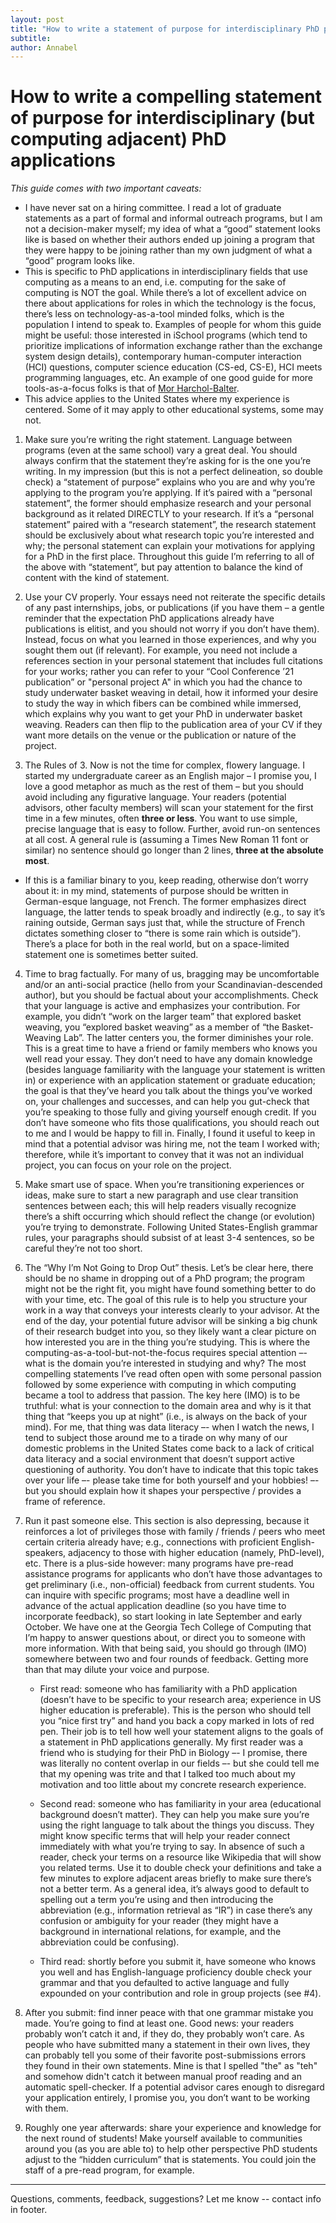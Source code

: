 ```yaml
---
layout: post
title: "How to write a statement of purpose for interdisciplinary PhD programs"
subtitle: 
author: Annabel
---
```


# How to write a compelling statement of purpose for interdisciplinary (but computing adjacent) PhD applications

_This guide comes with two important caveats:_
* I have never sat on a hiring committee. I read a lot of graduate statements as a part of formal and informal outreach programs, but I am not a decision-maker myself; my idea of what a “good” statement looks like is based on whether their authors ended up joining a program that they were happy to be joining rather than my own judgment of what a “good” program looks like.
* This is specific to PhD applications in interdisciplinary fields that use computing as a means to an end, i.e. computing for the sake of computing is NOT the goal. While there’s a lot of excellent advice on there about applications for roles in which the technology is the focus, there’s less on technology-as-a-tool minded folks, which is the population I intend to speak to. Examples of people for whom this guide might be useful: those interested in iSchool programs (which tend to prioritize implications of information exchange rather than the exchange system design details), contemporary human-computer interaction (HCI) questions, computer science education (CS-ed, CS-E), HCI meets programming languages, etc. An example of one good guide for more tools-as-a-focus folks is that of [Mor Harchol-Balter](https://www-sop.inria.fr/members/Arnaud.Legout/Documents/gradschooltalk.pdf).
* This advice applies to the United States where my experience is centered. Some of it may apply to other educational systems, some may not. 

1.	Make sure you’re writing the right statement. Language between programs (even at the same school) vary a great deal. You should always confirm that the statement they’re asking for is the one you’re writing. In my impression (but this is not a perfect delineation, so double check) a “statement of purpose” explains who you are and why you’re applying to the program you’re applying. If it’s paired with a “personal statement”, the former should emphasize research and your personal background as it related DIRECTLY to your research. If it’s a “personal statement” paired with a “research statement”, the research statement should be exclusively about what research topic you’re interested and why; the personal statement can explain your motivations for applying for a PhD in the first place. Throughout this guide I’m referring to all of the above with “statement”, but pay attention to balance the kind of content with the kind of statement.

2.	Use your CV properly. Your essays need not reiterate the specific details of any past internships, jobs, or publications (if you have them – a gentle reminder that the expectation PhD applications already have publications is elitist, and you should not worry if you don’t have them). Instead, focus on what you learned in those experiences, and why you sought them out (if relevant). For example, you need not include a references section in your personal statement that includes full citations for your works; rather you can refer to your “Cool Conference ’21 publication” or "personal project A" in which you had the chance to study underwater basket weaving in detail, how it informed your desire to study the way in which fibers can be combined while immersed, which explains why you want to get your PhD in underwater basket weaving. Readers can then flip to the publication area of your CV if they want more details on the venue or the publication or nature of the project.

3.	The Rules of 3. Now is not the time for complex, flowery language. I started my undergraduate career as an English major – I promise you, I love a good metaphor as much as the rest of them – but you should avoid including any figurative language. Your readers (potential advisors, other faculty members) will scan your statement for the first time in a few minutes, often __three or less__. You want to use simple, precise language that is easy to follow. Further, avoid run-on sentences at all cost. A general rule is (assuming a Times New Roman 11 font or similar) no sentence should go longer than 2 lines, __three at the absolute most__. 

* If this is a familiar binary to you, keep reading, otherwise don’t worry about it: in my mind, statements of purpose should be written in German-esque language, not French. The former emphasizes direct language, the latter tends to speak broadly and indirectly (e.g., to say it’s raining outside, German says just that, while the structure of French dictates something closer to “there is some rain which is outside”). There’s a place for both in the real world, but on a space-limited statement one is sometimes better suited.

4.	Time to brag factually. For many of us, bragging may be uncomfortable and/or an anti-social practice (hello from your Scandinavian-descended author), but you should be factual about your accomplishments. Check that your language is active and emphasizes your contribution. For example, you didn’t “work on the larger team” that explored basket weaving, you “explored basket weaving” as a member of “the Basket-Weaving Lab”. The latter centers you, the former diminishes your role. This is a great time to have a friend or family members who knows you well read your essay. They don’t need to have any domain knowledge (besides language familiarity with the language your statement is written in) or experience with an application statement or graduate education; the goal is that they’ve heard you talk about the things you’ve worked on, your challenges and successes, and can help you gut-check that you’re speaking to those fully and giving yourself enough credit. If you don’t have someone who fits those qualifications, you should reach out to me and I would be happy to fill in. Finally, I found it useful to keep in mind that a potential advisor was hiring me, not the team I worked with; therefore, while it’s important to convey that it was not an individual project, you can focus on your role on the project.

5.	Make smart use of space. When you’re transitioning experiences or ideas, make sure to start a new paragraph and use clear transition sentences between each; this will help readers visually recognize there’s a shift occurring which should reflect the change (or evolution) you’re trying to demonstrate. Following United States-English grammar rules, your paragraphs should subsist of at least 3-4 sentences, so be careful they’re not too short.

6.	The “Why I’m Not Going to Drop Out” thesis. Let’s be clear here, there should be no shame in dropping out of a PhD program; the program might not be the right fit, you might have found something better to do with your time, etc. The goal of this rule is to help you structure your work in a way that conveys your interests clearly to your advisor. At the end of the day, your potential future advisor will be sinking a big chunk of their research budget into you, so they likely want a clear picture on how interested you are in the thing you’re studying. This is where the computing-as-a-tool-but-not-the-focus requires special attention –- what is the domain you’re interested in studying and why? The most compelling statements I’ve read often open with some personal passion followed by some experience with computing in which computing became a tool to address that passion. The key here (IMO) is to be truthful: what is your connection to the domain area and why is it that thing that “keeps you up at night” (i.e., is always on the back of your mind). For me, that thing was data literacy –- when I watch the news, I tend to subject those around me to a tirade on why many of our domestic problems in the United States come back to a lack of critical data literacy and a social environment that doesn’t support active questioning of authority. You don’t have to indicate that this topic takes over your life –- please take time for both yourself and your hobbies! –- but you should explain how it shapes your perspective / provides a frame of reference.

7.	Run it past someone else. This section is also depressing, because it reinforces a lot of privileges those with family / friends / peers who meet certain criteria already have; e.g., connections with proficient English-speakers, adjacency to those with higher education (namely, PhD-level), etc. There is a plus-side however: many programs have pre-read assistance programs for applicants who don’t have those advantages to get preliminary (i.e., non-official) feedback from current students. You can inquire with specific programs; most have a deadline well in advance of the actual application deadline (so you have time to incorporate feedback), so start looking in late September and early October. We have one at the Georgia Tech College of Computing that I’m happy to answer questions about, or direct you to someone with more information. With that being said, you should go through (IMO) somewhere between two and four rounds of feedback. Getting more than that may dilute your voice and purpose. 

	* First read: someone who has familiarity with a PhD application (doesn’t have to be specific to your research area; experience in US higher education is preferable). This is the person who should tell you “nice first try” and hand you back a copy marked in lots of red pen. Their job is to tell how well your statement aligns to the goals of a statement in PhD applications generally. My first reader was a friend who is studying for their PhD in Biology –- I promise, there was literally no content overlap in our fields –- but she could tell me that my opening was trite and that I talked too much about my motivation and too little about my concrete research experience.

	* Second read: someone who has familiarity in your area (educational background doesn’t matter). They can help you make sure you’re using the right language to talk about the things you discuss. They might know specific terms that will help your reader connect immediately with what you’re trying to say. In absence of such a reader, check your terms on a resource like Wikipedia that will show you related terms. Use it to double check your definitions and take a few minutes to explore adjacent areas briefly to make sure there’s not a better term. As a general idea, it’s always good to default to spelling out a term you’re using and then introducing the abbreviation (e.g., information retrieval as “IR”) in case there’s any confusion or ambiguity for your reader (they might have a background in international relations, for example, and the abbreviation could be confusing). 

	* Third read: shortly before you submit it, have someone who knows you well and has English-language proficiency double check your grammar and that you defaulted to active language and fully expounded on your contribution and role in group projects (see #4).

8.	After you submit: find inner peace with that one grammar mistake you made. You’re going to find at least one. Good news: your readers probably won’t catch it and, if they do, they probably won’t care. As people who have submitted many a statement in their own lives, they can probably tell you some of their favorite post-submissions errors they found in their own statements. Mine is that I spelled "the" as "teh" and somehow didn't catch it between manual proof reading and an automatic spell-checker. If a potential advisor cares enough to disregard your application entirely, I promise you, you don’t want to be working with them.

9.	Roughly one year afterwards: share your experience and knowledge for the next round of students! Make yourself available to communities around you (as you are able to) to help other perspective PhD students adjust to the “hidden curriculum” that is statements. You could join the staff of a pre-read program, for example.

------------------------------
Questions, comments, feedback, suggestions? Let me know -- contact info in footer.